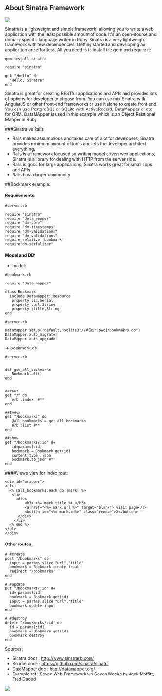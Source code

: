 ## About Sinatra Framework
![](http://ddi-dev.com/uploads/media/news/0001/01/thumb_505_news_main.jpeg)

Sinatra is a lightweight and simple framework, allowing you to write a web application with the least possible amount of code. It's an open-source and domain-specific language writen in Ruby. Sinatra is a very lightweight framework with few dependencies. Getting started and developing an application are effortless. All you need is to install the gem and require it:

` gem install sinatra `
```
require "sinatra"

get "/hello" do	
  "Hello, Sinatra"	
end
```

Sinatra is great for creating RESTful applications and APIs and provides lots of options for developer to choose from. You can use mix Sinatra with AngularJS or other front-end frameworks or use it alone to create front end. You can use PostgreSQL or SQLite with ActiveRecord, DataMapper or etc for ORM. DataMApper is used in this example which is an Object Relational Mapper in Ruby.


###Sinatra vs Rails
- Rails makes assumptions and takes care of alot for developers, Sinatra provides minimum amount of tools and lets the developer architect everything.
- Rails is a framework focused on writing model driven web applications, Sinatra is a library for dealing with HTTP from the server side. 
- Rails is good for large applications, Sinatra works great for small apps and APIs.
- Rails has a larger community 


##Bookmark example:

#### Requirements:
```
#server.rb

require "sinatra"
require "data_mapper"
require "dm-core"
require "dm-timestamps"
require "dm-validations"
require "dm-validations"
require_relative "bookmark"
require"dm-serializer"

```

#### Model and DB:
- model:
```
#bookmark.rb

require "data_mapper"

class Bookmark
  include DataMapper::Resource
   property :id,Serial
   property :url,String
   property :title,String
end
```

```
#server.rb

DataMapper.setup(:default,"sqlite3://#{Dir.pwd}/bookmakrs.db")
DataMapper.auto_migrate!
DataMapper.auto_upgrade!

```

=> bookmark.db


```
#server.rb


def get_all_bookmarks
   Bookmark.all()
end


##root
get "/" do
   erb :index  #**
end

##Index
get "/bookmarks" do
   @all_bookmarks = get_all_bookmarks
   erb :list #**
end

##show
get "/bookmarks/:id" do
   id=params[:id]
   bookmark = Bookmark.get(id)
   content_type :json
   bookmark.to_json #**
end

```

####Views
view for index rout:

```
<div id="wrapper">
<ul>
  <% @all_bookmarks.each do |mark| %>
   <li>
     <div>
         <h3> <%= mark.title %> </h3>
         <a href="<%= mark.url %>" target="blank"> visit page</a>
         <button id="<%= mark.id%>" class="remove">X</button>
      </div>
    </li>
  <% end %>
</ul>
</div>
```

#### Other routes:

```
# #create
post "/bookmarks" do
  input = params.slice "url","title"
  bookmark = Bookmark.create input
  redirect "/bookmarks"
end

# #update
put "/bookmarks/:id" do
  id= params[:id]
  bookmark = Bookmark.get(id)
  input = params.slice "url","title"
  bookmark.update input
end

# #destroy
delete "/bookmarks/:id" do
  id = params[:id]
  bookmark = Bookmark.get(id)
  bookmark.destroy
end
```


Sources:
- Sinatra docs   : http://www.sinatrarb.com/
- Source code    : https://github.com/sinatra/sinatra
- DataMapper doc : http://datamapper.org/
- Example ref    : Seven Web Frameworks in Seven Weeks by Jack Moffitt, Fred Daoud 

![](https://camo.githubusercontent.com/98a445316eacd837aedabadf1050fcc5246434c5/687474703a2f2f7777772e617070656c7369696e692e6e65742f6173736574732f73696e617472612d6c6f676f2e676966)


